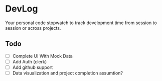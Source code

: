 # DevLog
Your personal code stopwatch to track development time from session to session or across projects.

## Todo
- [ ] Complete UI With Mock Data
- [ ] Add Auth (clerk)
- [ ] Add github support
- [ ] Data visualization and project completion assumtion?

